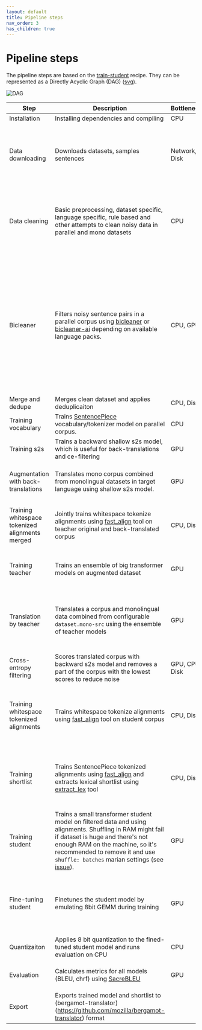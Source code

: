```yaml
---
layout: default
title: Pipeline steps
nav_order: 3
has_children: true
---
```


# Pipeline steps

The pipeline steps are based on the [train-student](https://github.com/browsermt/students/tree/master/train-student) recipe.
They can be represented as a Directly Acyclic Graph (DAG) ([svg](img/DAG.svg)).

![DAG](img/DAG.svg)

Step | Description                                                                                                                                                                                                   | Bottleneck | Comments
--- |---------------------------------------------------------------------------------------------------------------------------------------------------------------------------------------------------------------| --- | ---
Installation | Installing dependencies and compiling                                                                                                                                                                         | CPU | Takes ~1 hour
Data downloading | Downloads datasets, samples sentences                                                                                                                                                                         | Network, Disk | Time depends on dataset size, sampling of huge mono datasets (100M+ sentences) is the most intensive operation.
Data cleaning | Basic preprocessing, dataset specific, language specific, rule based and other attempts to clean noisy data in parallel and mono datasets                                                                     | CPU | Good parallelization across CPU cores. To make cleaning of a new language more efficient add it to [clean_parallel.py](https://github.com/mozilla/firefox-translations-training/tree/main/pipeline/clean/tools/clean_parallel.py).
Bicleaner | Filters noisy sentence pairs in a parallel corpus using [bicleaner](https://github.com/bitextor/bicleaner) or [bicleaner-ai](https://github.com/bitextor/bicleaner-ai) depending on available language packs. | CPU, GPU | If there are no pretrained language packs for bicleaner-ai, it uses bicleaner. If there are no ones for bicleaner either, this step is skipped. Cleaning thresholds are configurable per dataset, see [Dataset cleaning](##Dataset cleaning).
Merge and dedupe | Merges clean dataset and applies deduplicaiton                                                                                                                                                                | CPU, Disk | 
Training vocabulary | Trains [SentencePiece](https://github.com/google/sentencepiece) vocabulary/tokenizer model on parallel corpus.                                                                                                | CPU |
Training s2s | Trains a backward shallow s2s model, which is useful for back-translations and ce-filtering                                                                                                                   | GPU | Inspired by a [marian example](https://github.com/marian-nmt/marian-examples/tree/master/training-basics-sentencepiece).
Augmentation with back-translations | Translates mono corpus combined from monolingual datasets in target language using shallow s2s model.                                                                                                         | GPU | It is more useful for low-resource languages and can be skipped for others.
Training whitespace tokenized alignments merged | Jointly trains whitespace tokenize alignments using [fast_align](https://github.com/clab/fast_align) tool on teacher original and back-translated corpus                                                      | CPU, Disk | Works with uncompressed datasets so it can be heavy on disk. Good CPU parallelization.
Training teacher | Trains an ensemble of big transformer models on augmented dataset                                                                                                                                             | GPU | You might want to adjust [early stopping](https://github.com/mozilla/firefox-translations-training/tree/main/pipeline/train/configs/training/teacher.train.yml) depending on dataset size.
Translation by teacher | Translates a corpus and monolingual data combined from configurable `dataset.mono-src` using the ensemble of teacher models                                                                                   | GPU | The slowest part of the pipeline. Can take days. It is possible to speed it up by using multiple nodes in cluster mode.
Cross-entropy filtering | Scores translated corpus with backward s2s model and removes a part of the corpus with the lowest scores to reduce noise                                                                                      | GPU, CPU, Disk | At this point we work with huge datasets. Very disk intensive.
Training whitespace tokenized alignments | Trains whitespace tokenize alignments using [fast_align](https://github.com/clab/fast_align) tool on student corpus                                                                                           | CPU, Disk | Some tools require uncompressed datasets on disk and they are huge at this point. Good CPU parallelization.
Training shortlist | Trains SentencePiece tokenized alignments using [fast_align](https://github.com/clab/fast_align) and extracts lexical shortlist using [extract_lex](https://github.com/marian-nmt/extract-lex) tool  | CPU, Disk | Some tools require uncompressed datasets on disk and they are huge at this point. Good CPU parallelization.
Training student | Trains a small transformer student model on filtered data and using alignments. Shuffling in RAM might fail if dataset is huge and there's not enough RAM on the machine, so it's recommended to remove it and use `shuffle: batches` marian settings (see [issue](https://github.com/mozilla/firefox-translations-training/issues/21)). | GPU |
Fine-tuning student | Finetunes the student model by emulating 8bit GEMM during training                                                                                                                                                                                                                                                                       | GPU | Converges very quickly and then degrades. It's quick but you might want to reduce early stopping threshold.
Quantizaiton | Applies 8 bit quantization to the fined-tuned student model and runs evaluation on CPU                                                                                                                                                                                                                                                   | CPU | CPU threads must be set to 1 for this step.
Evaluation | Calculates metrics for all models (BLEU, chrf) using [SacreBLEU](https://github.com/mjpost/sacrebleu)                                                                                                                                                                                                                                    | GPU | Uses `datasets.test` configuration section.
Export | Exports trained model and shortlist to (bergamot-translator)(https://github.com/mozilla/bergamot-translator) format                                                                                                                                                                                                                      | |
